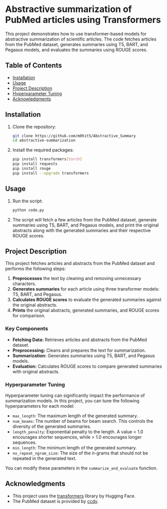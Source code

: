 
# Abstractive summarization of PubMed articles using Transformers

This project demonstrates how to use transformer-based models for abstractive summarization of scientific articles. The code fetches articles from the PubMed dataset, generates summaries using T5, BART, and Pegasus models, and evaluates the summaries using ROUGE scores.

## Table of Contents
- [Installation](#installation)
- [Usage](#usage)
- [Project Description](#project-description)
- [Hyperparameter Tuning](#hyperparameter-tuning)
- [Acknowledgments](#acknowledgments)

## Installation

1. Clone the repository:
    ```bash
    git clone https://github.com/m0hit5/Abstractive_Summary
    cd abstractive-summarization
    ```

2. Install the required packages:
    ```bash
    pip install transformers[torch]
    pip install requests
    pip install rouge
    pip install --upgrade transformers
    ```

## Usage

1. Run the script:
    ```bash
    python code.py
    ```

2. The script will fetch a few articles from the PubMed dataset, generate summaries using T5, BART, and Pegasus models, and print the original abstracts along with the generated summaries and their respective ROUGE scores.

## Project Description

This project fetches articles and abstracts from the PubMed dataset and performs the following steps:

1. **Preprocesses** the text by cleaning and removing unnecessary characters.
2. **Generates summaries** for each article using three transformer models: T5, BART, and Pegasus.
3. **Calculates ROUGE scores** to evaluate the generated summaries against the original abstracts.
4. **Prints** the original abstracts, generated summaries, and ROUGE scores for comparison.

### Key Components
- **Fetching Data:** Retrieves articles and abstracts from the PubMed dataset.
- **Preprocessing:** Cleans and prepares the text for summarization.
- **Summarization:** Generates summaries using T5, BART, and Pegasus models.
- **Evaluation:** Calculates ROUGE scores to compare generated summaries with original abstracts.

### Hyperparameter Tuning

Hyperparameter tuning can significantly impact the performance of summarization models. In this project, you can tune the following hyperparameters for each model:

- `max_length`: The maximum length of the generated summary.
- `num_beams`: The number of beams for beam search. This controls the diversity of the generated summaries.
- `length_penalty`: Exponential penalty to the length. A value < 1.0 encourages shorter sequences, while > 1.0 encourages longer sequences.
- `min_length`: The minimum length of the generated summary.
- `no_repeat_ngram_size`: The size of the n-grams that should not be repeated in the generated text.

You can modify these parameters in the `summarize_and_evaluate` function.

## Acknowledgments

- This project uses the [transformers](https://github.com/huggingface/transformers) library by Hugging Face.
- The PubMed dataset is provided by [ccdv](https://huggingface.co/datasets/ccdv/pubmed-summarization?viewer_api=true).
